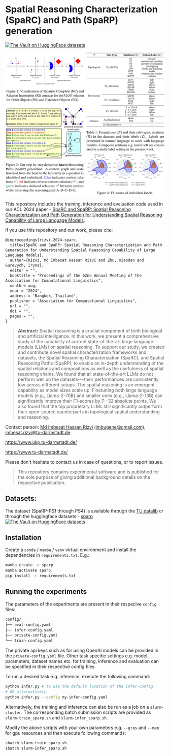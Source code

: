 # Spatial Reasoning Characterization (SpaRC) and Path (SpaRP) generation
[![The Vault on HuggingFace datasets](https://img.shields.io/badge/%F0%9F%A4%97%20Datasets-UKPLab/sparp-yellow?style=flat)](https://huggingface.co/datasets/UKPLab/sparp)

<img src="assets/SpaRC-and-SpaRP.jpg">

This repository includes the training, inference and evaluation code used in our ACL 2024 paper - [SpaRC and SpaRP: Spatial Reasoning Characterization and Path Generation for Understanding Spatial Reasoning Capability of Large Language Models]().

If you use this repository and our work, please cite:

```
@inproceedings{rizvi-2024-sparc,
  title={SpaRC and SpaRP: Spatial Reasoning Characterization and Path Generation for Understanding Spatial Reasoning Capability of Large Language Models},
  author={Rizvi, Md Imbesat Hassan Rizvi and Zhu, Xiaodan and Gurevych, Iryna},
  editor = "",
  booktitle = "Proceedings of the 62nd Annual Meeting of the Association for Computational Linguistics",
  month = aug,
  year = "2024",
  address = "Bangkok, Thailand",
  publisher = "Association for Computational Linguistics",
  url = "",
  doi = "",
  pages = "",
}
```

> **Abstract:** Spatial reasoning is a crucial component of both biological and artificial intelligence. In this work, we present a comprehensive study of the capability of current state-of-the-art large language models (LLMs) on spatial reasoning. To support our study, we created and contribute novel spatial characterization frameworks and datasets, the Spatial Reasoning Characterization (SpaRC), and Spatial Reasoning Paths (SpaRP), to enable an in-depth understanding of the spatial relations and compositions as well as the usefulness of spatial reasoning chains. We found that all state-of-the-art LLMs do not perform well on the datasets---their performances are consistently low across different setups. The spatial reasoning is an emergent capability as model sizes scale up. Finetuning both large language models (e.g., Llama-2-70B) and smaller ones (e.g., Llama-2-13B) can significantly improve their F1-scores by 7--32 absolute points. We also found that the top proprietary LLMs still significantly outperform their open-source counterparts in topological spatial understanding and reasoning.


Contact person: [Md Imbesat Hassan Rizvi](mailto:imbugene@gmail.com) (imbugene@gmail.com), imbesat.rizvi@tu-darmstadt.de

https://www.ukp.tu-darmstadt.de/

https://www.tu-darmstadt.de/


Please don't hesitate to contact us in case of questions, or to report issues.

> This repository contains experimental software and is published for the sole purpose of giving additional background details on the respective publication. 

## Datasets:

The dataset (SpaRP-PS1 through PS4) is available through the [TU datalib](https://tudatalib.ulb.tu-darmstadt.de/handle/tudatalib/4235) or through the huggingface datasets - [sparp](https://huggingface.co/datasets/UKPLab/sparp) [![The Vault on HuggingFace datasets](https://img.shields.io/badge/%F0%9F%A4%97%20Datasets-UKPLab/sparp-yellow?style=flat)](https://huggingface.co/datasets/UKPLab/sparp)


## Installation

Create a `conda` / `mamba` / `venv` virtual environment and install the dependencies in `requirements.txt`. E.g.:

```bash
mamba create -n sparp
mamba activate sparp
pip install -r requirements.txt
```

## Running the experiments

The parameters of the experiments are present in their respecive `config` files:

```bash
config/
├── eval-config.yaml
├── infer-config.yaml
├── private-config.yaml
└── train-config.yaml
```

The private api keys such as for using OpenAI models can be provided in the `private-config.yaml` file. Other task specific settings e.g. model parameters, dataset names etc. for training, inference and evaluation can be specified in their respective config files.

To run a desired task e.g. inference, execute the following command:

```bash
python infer.py # to use the default location of the infer-config 
# OR alternatively
python infer.py --config my-infer-config.yaml
```

Alternatively, the training and inference can also be run as a job on a `slurm-cluster`. The corresponding batch submission scripts are provided as `slurm-train_sparp.sh` and `slurm-infer_sparp.sh`. 

Modify the above scripts with your own parameters e.g. `--gres` and `--mem` for gpu resources and then execute following commands:

```bash
sbatch slurm-train_sparp.sh
sbatch slurm-infer_sparp.sh
```
